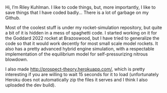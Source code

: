 Hi, I’m Riley Kuhlman. I like to code things, but, more importantly, I like to save things that I have coded badly... There is a lot of garbage on my Github.

Most of the coolest stuff is under my rocket-simulation repository, but quite a bit of it is hidden in a mess of spaghetti code. I started working on it for the Goddard 2022 rocket at Brazoswood, but I have tried to generalize the code so that it would work decently for most small scale model rockets. It also has a pretty advanced hybrid engine simulation, with a respectable implementation of the equilibrium model for self-pressurizing nitrous blowdown.

I also made http://prospect-theory.herokuapp.com/, which is pretty interesting if you are willing to wait 15 seconds for it to load (unfortunately Heroku does not automatically zip the files it serves and I think I also uploaded the dev build). 
